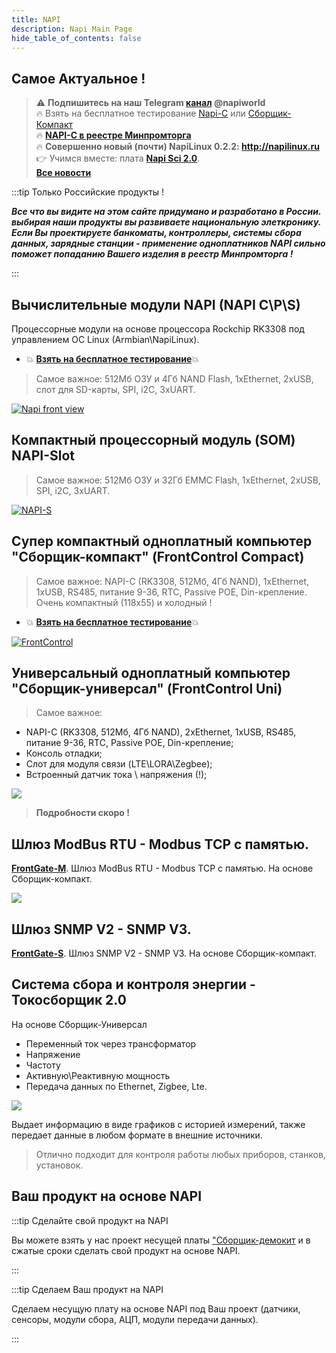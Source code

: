 ```yaml
---
title: NAPI
description: Napi Main Page
hide_table_of_contents: false
---
```


<!-- # Все о модулях NAPI и устройствах на NAPI -->
<!--
[![NNZ BANNER](../../static/img/banner/nnz-conf.jpeg)](https://event.nnz-ipc.ru/?utm_source=personal_email_banner&utm_medium=email&utm_campaign=dpa_conf_2024)

# Модули NAPI и устройства на их основе
-->
<!-- ***Вся мощь Linux в Embedded устройствах***-->

## Самое Актуальное !
>:warning: **Подпишитесь на наш Telegram [канал](https://t.me/napiworld) @napiworld** \
> :fire: Взять на бесплатное тестирование [Napi-С](/docs/demokits/demokit2/) или [Сборщик-Компакт](/docs/demokits/demokit1/) \
> :fire: **[NAPI-C в реестре Минпромторга](/blog/napi-c-v-reestre-minpromtorg/)** \
> :fire: **Совершенно новый (почти) NapiLinux 0.2.2: http://napilinux.ru** \
> :point_right: Учимся вместе: плата **[Napi Sci 2.0](/docs/sci/napisci/)**. \
> **[Все новости](/blog/archive)**

<!--![Napi front view](../../static/img/banner/napi-desert.jpg) -->

<!-- [![Napi Banner](../../static/img/banner/napi-desert-long-long.jpg)](/docs/napi-intro) -->

<!-- [![Napi Banner](../../static/img/banner/napi-c-2.jpg)](/docs/napi-intro) -->
<!--
**[Взять на бесплатное тестирование](/docs/demokits/getontest-demokit2)** | **[Купить](https://nnz-ipc.ru/catalogue/front_man/front_control/modul_napi_c/)**

[![Fcc banner](../../static/img/banner/fcc2-1.jpg)](/docs/computers/frontcontrol-compact)

**[Взять на бесплатное тестирование](/docs/demokits/getontest-demokit1)** | **[Купить](https://nnz-ipc.ru/catalogue/front_man/front_compact/front_compact_159_101/)**
-->
<!--
[![Fcc banner](../../static/img/banner/napi-s-2.jpg)](/docs/napi-som-intro)
-->

:::tip Только Российские продукты !

***Все что вы видите на этом сайте придумано и разработано в России. выбирая наши продукты вы развиваете национальную элеткронику. Если Вы проектируете банкоматы, контроллеры, системы сбора данных, зарядные станции - применение одноплатников NAPI сильно поможет попаданию Вашего изделия в реестр Минпромторга !***

:::

## Вычислительные модули NAPI (NAPI C\P\S)

Процессорные модули на основе процессора Rockchip RK3308 под управлением ОС Linux (Armbian\NapiLinux).

- :boom: **[Взять на бесплатное тестирование](/docs/demokits/getontest-demokit2)**:boom:

<!-- ![Napi front view](../../static/img/napi-som/napi12.png) -->
<!-- [![Logo](https://example.com/logo.png)](https://example.com) -->
 >Самое важное: 512Мб ОЗУ и 4Гб NAND Flash, 1хEthernet, 2xUSB, слот для SD-карты, SPI, i2C, 3хUART.

[![Napi front view](../../docs/img-napi-s/napi-s-m2.jpg)](/docs/napi-intro)


 <!-- **[Подробнее...](/docs/napi-intro)** -->

 ## Компактный процессорный модуль (SOM) NAPI-Slot

>Самое важное: 512Мб ОЗУ и 32Гб EMMC Flash, 1хEthernet, 2xUSB, SPI, i2C, 3хUART.

<!-- ![](../../docs/img-napi-s/napi-s-small.jpg) -->

[![NAPI-S](../../docs/img-napi-s/napi-s-m1.jpg)](docs/napi-som-intro)
<!--
:::tip Очень маленький вычислитель !

Имеет 512Мб ОЗУ и 32Гб EMMC. Поставляется с платой с интерфейсами для тестирования и прошивки.

![](../../docs/napi-som/img2/napi-slot-blue-2.jpg)

:::
-->

## Супер компактный одноплатный компьютер "Сборщик-компакт" (FrontControl Compact)

>Самое важное: NAPI-C (RK3308, 512Мб, 4Гб NAND), 1хEthernet, 1xUSB, RS485, питание 9-36, RTC, Passive POE, Din-крепление. Очень компактный (118х55) и холодный !

<!-- - :boom: **[Документация](/docs/computers/frontcontrol-compact/)** :boom: -->
- :boom: **[Взять на бесплатное тестирование](/docs/demokits/getontest-demokit1)**:boom:
<!-- - :boom: **[Купить](https://nnz-ipc.ru/catalogue/front_man/front_compact/front_compact_159_101/)**:boom: -->


<!-- ![](../../docs/img-compact/balck4-allb.jpg) -->

[![FrontControl](../../docs/img-compact/compact-new.jpg)](/docs/computers/frontcontrol-compact/)

<!-- **[Подробнее...](/docs/computers/frontcontrol-compact/)** -->

<!-- # Программные комплексы на основе  "Сборщик-компакт" -->

## Универсальный одноплатный компьютер "Сборщик-универсал" (FrontControl Uni)

>Самое важное:

- NAPI-C (RK3308, 512Мб, 4Гб NAND), 2хEthernet, 1xUSB, RS485, питание 9-36, RTC, Passive POE, Din-крепление;
- Консоль отладки;
- Слот для модуля связи (LTE\LORA\Zegbee);
- Встроенный датчик тока \ напряжения (!);

![](../../docs/computers/img-fcp/fcp-1.jpg)

>**Подробности скоро !**

## Шлюз ModBus RTU - Modbus TCP с памятью.

**[FrontGate-M](/docs/special/frontfage-m/)**. Шлюз ModBus RTU - Modbus TCP с памятью. На основе Сборщик-компакт.

![](../../docs/special/frontfage-m/img/fgm-n1.jpg)

## Шлюз SNMP V2 - SNMP V3.

**[FrontGate-S](/docs/special/frontgate-s/)**. Шлюз SNMP V2 - SNMP V3. На основе Сборщик-компакт.

## Система сбора и контроля энергии - Токосборщик 2.0

На основе Сборщик-Универсал

- Переменный ток через трансформатор
- Напряжение
- Частоту
- Активную\Реактивную мощность
- Передача данных по Ethernet, Zigbee, Lte.

![](../../docs/computers/img-fcp/fcp-1-screenshot.jpg)

Выдает информацию в виде графиков с историей измерений, также передает данные в любом формате в внешние источники.

>Отлично подходит для контроля работы любых приборов, станков, установок.

## Ваш продукт на основе NAPI

:::tip Сделайте свой продукт на NAPI

Вы можете взять у нас проект несущей платы ["Сборщик-демокит](/docs/hidden/frontcontrol-demo) и в сжатые сроки сделать свой продукт на основе NAPI.

:::

:::tip Сделаем Ваш продукт на NAPI

Сделаем несущую плату на основе NAPI под Ваш проект (датчики, сенсоры, модули сбора, АЦП, модули передачи данных).

:::
